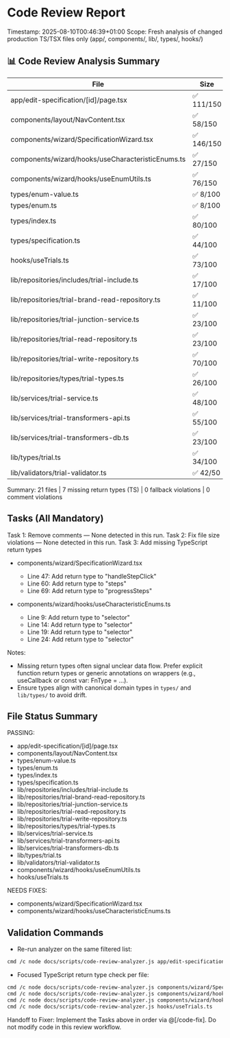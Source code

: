 # Code Review Report

 Timestamp: 2025-08-10T00:46:39+01:00
Scope: Fresh analysis of changed production TS/TSX files only (app/, components/, lib/, types/, hooks/)

## 📊 Code Review Analysis Summary

| File | Size | Comments | React | ESLint | TypeScript | Fallbacks | Status |
|------|------|----------|-------|--------|------------|-----------|--------|
| app/edit-specification/[id]/page.tsx | ✅ 111/150 | ✅ | ✅ | ✅ | ✅ | ✅ | PASS |
| components/layout/NavContent.tsx | ✅ 58/150 | ✅ | ✅ | ✅ | ✅ | ✅ | PASS |
| components/wizard/SpecificationWizard.tsx | ✅ 146/150 | ✅ | ✅ | ✅ | ❌ 3 | ✅ | BLOCKED |
| components/wizard/hooks/useCharacteristicEnums.ts | ✅ 27/150 | ✅ | ✅ | ✅ | ❌ 4 | ✅ | BLOCKED |
| components/wizard/hooks/useEnumUtils.ts | ✅ 76/150 | ✅ | ✅ | ✅ | ✅ | ✅ | PASS |
| types/enum-value.ts | ✅ 8/100 | ✅ | ✅ | ✅ | ✅ | ✅ | PASS |
| types/enum.ts | ✅ 8/100 | ✅ | ✅ | ✅ | ✅ | ✅ | PASS |
| types/index.ts | ✅ 80/100 | ✅ | ✅ | ✅ | ✅ | ✅ | PASS |
| types/specification.ts | ✅ 44/100 | ✅ | ✅ | ✅ | ✅ | ✅ | PASS |
| hooks/useTrials.ts | ✅ 73/100 | ✅ | ✅ | ✅ | ✅ | ✅ | PASS |
| lib/repositories/includes/trial-include.ts | ✅ 17/100 | ✅ | ✅ | ✅ | ✅ | ✅ | PASS |
| lib/repositories/trial-brand-read-repository.ts | ✅ 11/100 | ✅ | ✅ | ✅ | ✅ | ✅ | PASS |
| lib/repositories/trial-junction-service.ts | ✅ 23/100 | ✅ | ✅ | ✅ | ✅ | ✅ | PASS |
| lib/repositories/trial-read-repository.ts | ✅ 23/100 | ✅ | ✅ | ✅ | ✅ | ✅ | PASS |
| lib/repositories/trial-write-repository.ts | ✅ 70/100 | ✅ | ✅ | ✅ | ✅ | ✅ | PASS |
| lib/repositories/types/trial-types.ts | ✅ 26/100 | ✅ | ✅ | ✅ | ✅ | ✅ | PASS |
| lib/services/trial-service.ts | ✅ 48/100 | ✅ | ✅ | ✅ | ✅ | ✅ | PASS |
| lib/services/trial-transformers-api.ts | ✅ 55/100 | ✅ | ✅ | ✅ | ✅ | ✅ | PASS |
| lib/services/trial-transformers-db.ts | ✅ 23/100 | ✅ | ✅ | ✅ | ✅ | ✅ | PASS |
| lib/types/trial.ts | ✅ 34/100 | ✅ | ✅ | ✅ | ✅ | ✅ | PASS |
| lib/validators/trial-validator.ts | ✅ 42/50 | ✅ | ✅ | ✅ | ✅ | ✅ | PASS |

 Summary: 21 files | 7 missing return types (TS) | 0 fallback violations | 0 comment violations

## Tasks (All Mandatory)

Task 1: Remove comments — None detected in this run.
Task 2: Fix file size violations — None detected in this run.
Task 3: Add missing TypeScript return types

 - components/wizard/SpecificationWizard.tsx
   - Line 47: Add return type to "handleStepClick"
   - Line 60: Add return type to "steps"
   - Line 69: Add return type to "progressSteps"

 - components/wizard/hooks/useCharacteristicEnums.ts
   - Line 9: Add return type to "selector"
   - Line 14: Add return type to "selector"
   - Line 19: Add return type to "selector"
   - Line 24: Add return type to "selector"

Notes:
- Missing return types often signal unclear data flow. Prefer explicit function return types or generic annotations on wrappers (e.g., useCallback<T> or const var: FnType = ...).
- Ensure types align with canonical domain types in `types/` and `lib/types/` to avoid drift.

## File Status Summary

PASSING:
- app/edit-specification/[id]/page.tsx
- components/layout/NavContent.tsx
- types/enum-value.ts
- types/enum.ts
- types/index.ts
- types/specification.ts
- lib/repositories/includes/trial-include.ts
- lib/repositories/trial-brand-read-repository.ts
- lib/repositories/trial-junction-service.ts
- lib/repositories/trial-read-repository.ts
- lib/repositories/trial-write-repository.ts
- lib/repositories/types/trial-types.ts
- lib/services/trial-service.ts
- lib/services/trial-transformers-api.ts
- lib/services/trial-transformers-db.ts
- lib/types/trial.ts
- lib/validators/trial-validator.ts
 - components/wizard/hooks/useEnumUtils.ts
 - hooks/useTrials.ts

NEEDS FIXES:
- components/wizard/SpecificationWizard.tsx
 - components/wizard/hooks/useCharacteristicEnums.ts

## Validation Commands

- Re-run analyzer on the same filtered list:
```bash
cmd /c node docs/scripts/code-review-analyzer.js app/edit-specification/[id]/page.tsx components/layout/NavContent.tsx components/wizard/SpecificationWizard.tsx components/wizard/hooks/useCharacteristicEnums.ts components/wizard/hooks/useEnumUtils.ts types/enum-value.ts types/enum.ts types/index.ts types/specification.ts hooks/useTrials.ts lib/repositories/includes/trial-include.ts lib/repositories/trial-brand-read-repository.ts lib/repositories/trial-junction-service.ts lib/repositories/trial-read-repository.ts lib/repositories/trial-write-repository.ts lib/repositories/types/trial-types.ts lib/services/trial-service.ts lib/services/trial-transformers-api.ts lib/services/trial-transformers-db.ts lib/types/trial.ts lib/validators/trial-validator.ts
```

- Focused TypeScript return type check per file:
```bash
cmd /c node docs/scripts/code-review-analyzer.js components/wizard/SpecificationWizard.tsx
cmd /c node docs/scripts/code-review-analyzer.js components/wizard/hooks/useCharacteristicEnums.ts
cmd /c node docs/scripts/code-review-analyzer.js components/wizard/hooks/useEnumUtils.ts
cmd /c node docs/scripts/code-review-analyzer.js hooks/useTrials.ts
```

Handoff to Fixer: Implement the Tasks above in order via @[/code-fix]. Do not modify code in this review workflow.
